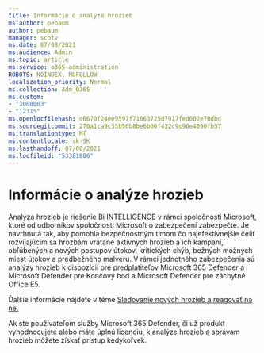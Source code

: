 ```yaml
---
title: Informácie o analýze hrozieb
ms.author: pebaum
author: pebaum
manager: scotv
ms.date: 07/08/2021
ms.audience: Admin
ms.topic: article
ms.service: o365-administration
ROBOTS: NOINDEX, NOFOLLOW
localization_priority: Normal
ms.collection: Adm_O365
ms.custom:
- "3000003"
- "12315"
ms.openlocfilehash: d6670f24ee9597f71663725d7917fed602e70dbd
ms.sourcegitcommit: 270a1ca9c35b50b8be6b06f432c9c90e4090fb57
ms.translationtype: MT
ms.contentlocale: sk-SK
ms.lasthandoff: 07/08/2021
ms.locfileid: "53381886"
---
```

# <a name="about-threat-analytics"></a>Informácie o analýze hrozieb

Analýza hrozieb je riešenie Bi INTELLIGENCE v rámci spoločnosti Microsoft, ktoré od odborníkov spoločnosti Microsoft o zabezpečení zabezpečte. Je navrhnutá tak, aby pomohla bezpečnostným tímom čo najefektívnejšie čeliť rozvíjajúcim sa hrozbám vrátane aktívnych hrozieb a ich kampaní, obľúbených a nových postupov útokov, kritických chýb, bežných možných miest útokov a predbežného malvéru. V rámci jednotného zabezpečenia sú analýzy hrozieb k dispozícii pre predplatiteľov Microsoft 365 Defender a Microsoft Defender pre Koncový bod a Microsoft Defender pre záchytné Office E5. 

Ďalšie informácie nájdete v téme [Sledovanie nových hrozieb a reagovať na ne.](/microsoft-365/security/defender/threat-analytics)

Ak ste používateľom služby Microsoft 365 Defender, či už produkt vyhodnocujete alebo máte úplnú licenciu, k analýze hrozieb a správam hrozieb môžete získať prístup kedykoľvek. 